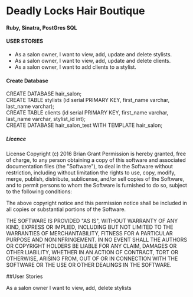 # Deadly Locks Hair Boutique
#### Ruby, Sinatra, PostGres SQL
#### USER STORIES

 * As a salon owner, I want to view, add, update and delete stylists.
 * As a salon owner, I want to view, add, update and delete clients.
 * As a salon owner, I want to add clients to a stylist.

#### Create Database

CREATE DATABASE hair_salon; <br>
CREATE TABLE stylists (id serial PRIMARY KEY, first_name varchar, last_name varchar); <br>
CREATE TABLE clients (id serial PRIMARY KEY, first_name varchar, last_name varchar, stylist_id int); <br>
CREATE DATABASE hair_salon_test WITH TEMPLATE hair_salon; <br>


##### Licence

License Copyright (c) 2016 Brian Grant
Permission is hereby granted, free of charge, to any person obtaining a copy of this software and associated documentation files (the "Software"), to deal in the Software without restriction, including without limitation the rights to use, copy, modify, merge, publish, distribute, sublicense, and/or sell copies of the Software, and to permit persons to whom the Software is furnished to do so, subject to the following conditions:

The above copyright notice and this permission notice shall be included in all copies or substantial portions of the Software.

THE SOFTWARE IS PROVIDED "AS IS", WITHOUT WARRANTY OF ANY KIND, EXPRESS OR IMPLIED, INCLUDING BUT NOT LIMITED TO THE WARRANTIES OF MERCHANTABILITY, FITNESS FOR A PARTICULAR PURPOSE AND NONINFRINGEMENT. IN NO EVENT SHALL THE AUTHORS OR COPYRIGHT HOLDERS BE LIABLE FOR ANY CLAIM, DAMAGES OR OTHER LIABILITY, WHETHER IN AN ACTION OF CONTRACT, TORT OR OTHERWISE, ARISING FROM, OUT OF OR IN CONNECTION WITH THE SOFTWARE OR THE USE OR OTHER DEALINGS IN THE SOFTWARE.



##User Stories

As a salon owner I want to view, add, delete stylists
